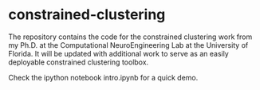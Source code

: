 
# constrained-clustering


The repository contains the code for the constrained clustering work from my Ph.D. at the Computational NeuroEngineering Lab at the University of Florida. It will be updated with additional work to serve as an easily deployable constrained clustering toolbox.

Check the ipython notebook intro.ipynb for a quick demo. 
